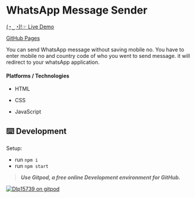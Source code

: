# WhatsApp Message Sender

[(◔‿◔)!☞ Live Demo](http://wpmessage.dipvachhani.tech/)

[GitHub Pages](https://dip15739.github.io/WhatsApp-Message-Sender/)

You can send WhatsApp message without saving mobile no. You have to enter mobile no and country code of who you went to send message. it will redirect to your whatsApp application.

#### Platforms / Technologies

- HTML

- CSS

- JavaScript

## ⌨️ Development

Setup:

- run `npm i`
- run `npm start`

> **_Use Gitpod, a free online Development environment for GitHub._**

[![DIp15739 on gitpod](https://gitpod.io/button/open-in-gitpod.svg)](https://gitpod.io/#https://github.com/DIp15739/WhatsApp-Message-Sender/)

<img src="">
